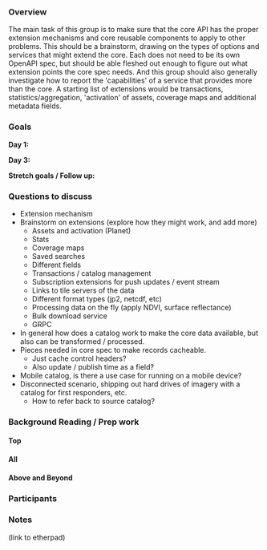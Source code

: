 ### Overview

The main task of this group is to make sure that the core API has the proper extension mechanisms and core reusable components 
to apply to other problems. This should be a brainstorm, drawing on the types of options and services that might extend the 
core. Each does not need to be its own OpenAPI spec, but should be able fleshed out enough to figure out what extension points 
the core spec needs. And this group should also generally investigate how to report the 'capabilities' of a service that 
provides more than the core. A starting list of extensions would be transactions, statistics/aggregation, 'activation' of 
assets, coverage maps and additional metadata fields.

### Goals

**Day 1:** 

**Day 3:** 

**Stretch goals / Follow up:**

 
### Questions to discuss

* Extension mechanism
* Brainstorm on extensions (explore how they might work, and add more)
    * Assets and activation (Planet)
    * Stats
    * Coverage maps
    * Saved searches
    * Different fields
    * Transactions / catalog management
    * Subscription extensions for push updates / event stream
    * Links to tile servers of the data
    * Different format types (jp2, netcdf, etc)
    * Processing data on the fly (apply NDVI, surface reflectance)
    * Bulk download service
    * GRPC
 * In general how does a catalog work to make the core data available, but also can be transformed / processed.
 * Pieces needed in core spec to make records cacheable.
    * Just cache control headers?
    * Also update / publish time as a field?
 * Mobile catalog, is there a use case for running on a mobile device?
 * Disconnected scenario, shipping out hard drives of imagery with a catalog for first responders, etc.
    * How to refer back to source catalog?


 
### Background Reading / Prep work
 
#### Top

 
#### All


#### Above and Beyond

 
### Participants

 
### Notes 
(link to etherpad)
